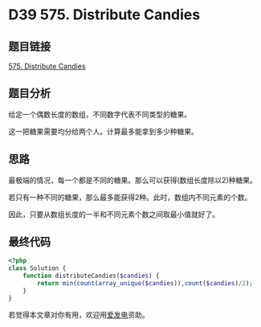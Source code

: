 # D39 575. Distribute Candies

## 题目链接

[575. Distribute Candies](https://leetcode.com/problems/distribute-candies)

## 题目分析

给定一个偶数长度的数组，不同数字代表不同类型的糖果。

这一把糖果需要均分给两个人。计算最多能拿到多少种糖果。

## 思路

最极端的情况，每一个都是不同的糖果。那么可以获得\(数组长度除以2\)种糖果。

若只有一种不同的糖果，那么最多能获得2种。此时，数组内不同元素的个数。

因此，只要从数组长度的一半和不同元素个数之间取最小值就好了。

## 最终代码

```php
<?php
class Solution {
    function distributeCandies($candies) {
        return min(count(array_unique($candies)),count($candies)/2);
    }
}
```

若觉得本文章对你有用，欢迎用[爱发电](https://afdian.net/@skys215)资助。


